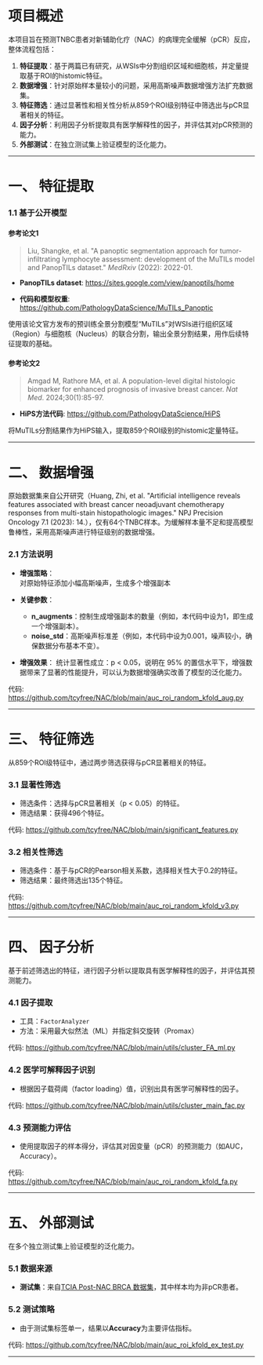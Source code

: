 # 项目概述

本项目旨在预测TNBC患者对新辅助化疗（NAC）的病理完全缓解（pCR）反应，整体流程包括：

1. **特征提取**：基于两篇已有研究，从WSIs中分割组织区域和细胞核，并定量提取基于ROI的histomic特征。
2. **数据增强**：针对原始样本量较小的问题，采用高斯噪声数据增强方法扩充数据集。
3. **特征筛选**：通过显著性和相关性分析从859个ROI级别特征中筛选出与pCR显著相关的特征。
4. **因子分析**：利用因子分析提取具有医学解释性的因子，并评估其对pCR预测的能力。
5. **外部测试**：在独立测试集上验证模型的泛化能力。

---

# 一、 特征提取

### 1.1 基于公开模型

#### 参考论文1  
> Liu, Shangke, et al. "A panoptic segmentation approach for tumor-infiltrating lymphocyte assessment: development of the MuTILs model and PanopTILs dataset." *MedRxiv* (2022): 2022-01.

- **PanopTILs dataset**: https://sites.google.com/view/panoptils/home

- **代码和模型权重**: https://github.com/PathologyDataScience/MuTILs_Panoptic

使用该论文官方发布的预训练全景分割模型“MuTILs”对WSIs进行组织区域（Region）与细胞核（Nucleus）的联合分割，输出全景分割结果，用作后续特征提取的基础。

#### 参考论文2  
> Amgad M, Rathore MA, et al. A population-level digital histologic biomarker for enhanced prognosis of invasive breast cancer. *Nat Med*. 2024;30(1):85-97.

- **HiPS方法代码**: https://github.com/PathologyDataScience/HiPS

将MuTILs分割结果作为HiPS输入，提取859个ROI级别的histomic定量特征。

---

# 二、 数据增强

原始数据集来自公开研究（Huang, Zhi, et al. "Artificial intelligence reveals features associated with breast cancer neoadjuvant chemotherapy responses from multi-stain histopathologic images." NPJ Precision Oncology 7.1 (2023): 14.），仅有64个TNBC样本。为缓解样本量不足和提高模型鲁棒性，采用高斯噪声进行特征级别的数据增强。

### 2.1 方法说明

- **增强策略**：  
  对原始特征添加小幅高斯噪声，生成多个增强副本
  
- **关键参数**：
  - **n_augments**：控制生成增强副本的数量（例如，本代码中设为1，即生成一个增强副本）。
  - **noise_std**：高斯噪声标准差（例如，本代码中设为0.001，噪声较小，确保数据分布基本不变）。

- **增强效果**：
  统计显著性成立：p < 0.05，说明在 95% 的置信水平下，增强数据带来了显著的性能提升，可以认为数据增强确实改善了模型的泛化能力。

代码: https://github.com/tcyfree/NAC/blob/main/auc_roi_random_kfold_aug.py

---

# 三、 特征筛选

从859个ROI级特征中，通过两步筛选获得与pCR显著相关的特征。

### 3.1 显著性筛选

- 筛选条件：选择与pCR显著相关（p < 0.05）的特征。
- 筛选结果：获得496个特征。

代码: https://github.com/tcyfree/NAC/blob/main/significant_features.py

### 3.2 相关性筛选

- 筛选条件：基于与pCR的Pearson相关系数，选择相关性大于0.2的特征。
- 筛选结果：最终筛选出135个特征。

代码: https://github.com/tcyfree/NAC/blob/main/auc_roi_random_kfold_v3.py

---

# 四、 因子分析

基于前述筛选出的特征，进行因子分析以提取具有医学解释性的因子，并评估其预测能力。

### 4.1 因子提取

- 工具：`FactorAnalyzer`
- 方法：采用最大似然法（ML）并指定斜交旋转（Promax）

代码: https://github.com/tcyfree/NAC/blob/main/utils/cluster_FA_ml.py

### 4.2 医学可解释因子识别

- 根据因子载荷阈（factor loading）值，识别出具有医学可解释性的因子。

代码: https://github.com/tcyfree/NAC/blob/main/utils/cluster_main_fac.py

### 4.3 预测能力评估

- 使用提取因子的样本得分，评估其对因变量（pCR）的预测能力（如AUC，Accuracy）。

代码: https://github.com/tcyfree/NAC/blob/main/auc_roi_random_kfold_fa.py

---

# 五、 外部测试

在多个独立测试集上验证模型的泛化能力。

### 5.1 数据来源

- **测试集**：来自[TCIA Post-NAC BRCA 数据集](https://www.cancerimagingarchive.net/collection/post-nat-brca)，其中样本均为非pCR患者。

### 5.2 测试策略

- 由于测试集标签单一，结果以**Accuracy**为主要评估指标。

代码: https://github.com/tcyfree/NAC/blob/main/auc_roi_kfold_ex_test.py

---
